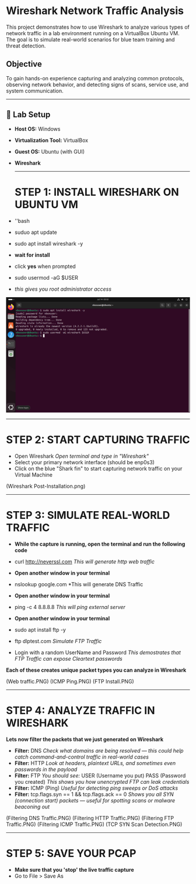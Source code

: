 # Wireshark Network Traffic Analysis

This project demonstrates how to use Wireshark to analyze various types of network traffic in a lab environment running on a VirtualBox Ubuntu VM. The goal is to simulate real-world scenarios for blue team training and threat detection.

## Objective

To gain hands-on experience capturing and analyzing common protocols, observing network behavior, and detecting signs of scans, service use, and system communication.

---

## 🔧 Lab Setup

- **Host OS:** Windows  
- **Virtualization Tool:** VirtualBox  
- **Guest OS:** Ubuntu (with GUI)  
- **Wireshark**  

  ---

  # **STEP 1: INSTALL WIRESHARK ON UBUNTU VM**

- ''bash
- suduo apt update
- sudo apt install wireshark -y
- **wait for install**
- click **yes** when prompted
- sudo usermod -aG $USER
-   *this gives you root administrator access*

  ![Wireshark Install](./Wireshark%20Install.png)

---

# **STEP 2: START CAPTURING TRAFFIC**

- Open Wireshark
  *Open terminal and type in "Wireshark"*
- Select your primary network interface (should be enp0s3)
- Click on the blue "Shark fin" to start capturing network traffic on your Virtual Machine

(Wireshark Post-Installation.png)


---

# **STEP 3: SIMULATE REAL-WORLD TRAFFIC**

- **While the capture is running, open the terminal and run the following code**

- curl http://neverssl.com
    *This will generate http web traffic*

- **Open another window in your terminal**

- nslookup google.com
    *This will generate DNS Traffic

- **Open another window in your terminal**

- ping -c 4 8.8.8.8
    *This will ping external server*

- **Open another window in your terminal**

- sudo apt install ftp -y
- ftp dlptest.com
    *Simulate FTP Traffic*
- Login with a random UserName and Password
  *This demostrates that FTP Traffic can expose Cleartext passwords*

**Each of these creates unique packet types you can analyze in Wireshark**

(Web traffic.PNG)
(ICMP Ping.PNG)
(FTP Install.PNG)

---


# **STEP 4: ANALYZE TRAFFIC IN WIRESHARK**

**Lets now filter the packets that we just generated on Wireshark**

- **Filter:** DNS
    *Check what domains are being resolved — this could help catch command-and-control traffic in real-world cases*
- **Filter:** HTTP
    *Look at headers, plaintext URLs, and sometimes even passwords in the payload*
- **Filter:** FTP
   *You should see:*
    USER (Username you put)
    PASS (Password you created)
  *This shows you how unencrypted FTP can leak credentials*
- **Filter:** ICMP (Ping)
    *Useful for detecting ping sweeps or DoS attacks*
- **Filter:** tcp.flags.syn == 1 && tcp.flags.ack == 0
    *Shows you all SYN (connection start) packets — useful for spotting scans or malware beaconing out*

(Filtering DNS Traffic.PNG)
(Filtering HTTP Traffic.PNG)
(Filtering FTP Traffic.PNG)
(Filtering ICMP Traffic.PNG)
(TCP SYN Scan Detection.PNG)

  ---

  # **STEP 5: SAVE YOUR PCAP**

  - **Make sure that you 'stop' the live traffic capture**
  - Go to File > Save As
